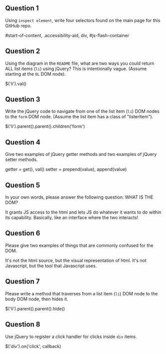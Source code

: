 ## Question 1

Using `inspect element`, write four selectors found on the main page for this
GitHub repo.

<!-- your answer starts here -->
#start-of-content, .accessibility-aid, div, #js-flash-container
<!-- your answer ends here -->

## Question 2

Using the diagram in the `README` file, what are two ways you could return ALL
list items (`li`) using jQuery? This is intentionally vague. (Assume starting
at the `OL` DOM node).

<!-- your answer starts here -->
$('li').val()
<!-- your answer ends here -->

## Question 3

Write the jQuery code to navigate from one of the list item (`li`) DOM nodes to
the `form` DOM node. (Assume the list item has a class of "listerItem").

<!-- your answer starts here -->
$('li').parent().parent().children('form')
<!-- your answer ends here -->

## Question 4

Give two examples of jQuery getter methods and two examples of jQuery setter
methods.

<!-- your answer starts here -->
getter = get(), val()
setter = prepend(value), append(value)

<!-- your answer ends here -->

## Question 5

In your own words, please answer the following question: WHAT IS THE DOM?

<!-- your answer starts here -->
 It grants JS access to the html and lets JS do whatever it wants to do within its capability. Basically, like an interface where the two interacts!
<!-- your answer ends here -->

## Question 6

Please give two examples of things that are commonly confused for the DOM.

<!-- your answer starts here -->
It's not the html source, but the visual representation of html. It's not Javascript, but the tool that Javascript uses.
<!-- your answer ends here -->

## Question 7

Please write a method that traverses from a list item (`li`) DOM node to the
body DOM node, then hides it.

<!-- your answer starts here -->
$('li').parent().parent().hide()
<!-- your answer ends here -->

## Question 8

Use jQuery to register a click handler for clicks inside `div` items.

<!-- your answer starts here -->
$('div').on('click', callback)
<!-- your answer ends here -->

